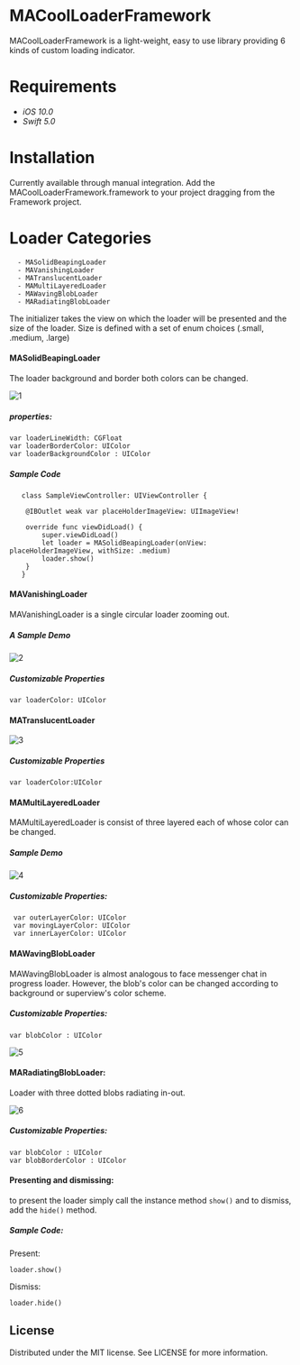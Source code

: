 # MACoolLoaderFramework

MACoolLoaderFramework is a light-weight, easy to use library providing 6 kinds of custom loading indicator. 

# Requirements
 - *iOS 10.0*
 - *Swift 5.0*

# Installation
Currently available through manual integration. Add the MACoolLoaderFramework.framework to your project dragging from the Framework project.

# Loader Categories
```
  - MASolidBeapingLoader
  - MAVanishingLoader
  - MATranslucentLoader
  - MAMultiLayeredLoader
  - MAWavingBlobLoader
  - MARadiatingBlobLoader
```

The initializer takes the view on which the loader will be presented and the size of the loader. Size is defined with a set of enum choices (.small, .medium, .large)

#### MASolidBeapingLoader

The loader background and border both colors can be changed.

![1](https://user-images.githubusercontent.com/8694816/93937066-1938da00-fd62-11ea-925d-ac17b3aef41d.gif)


##### properties:
```
var loaderLineWidth: CGFloat
var loaderBorderColor: UIColor
var loaderBackgroundColor : UIColor
```

##### Sample Code
```
   class SampleViewController: UIViewController {

    @IBOutlet weak var placeHolderImageView: UIImageView!
    
    override func viewDidLoad() {
        super.viewDidLoad()
        let loader = MASolidBeapingLoader(onView: placeHolderImageView, withSize: .medium)
        loader.show()
    }
   }
   ```
   
#### MAVanishingLoader
MAVanishingLoader is a single circular loader zooming out.

##### A Sample Demo 
![2](https://user-images.githubusercontent.com/8694816/93937133-35d51200-fd62-11ea-8135-5fe5c6b152ab.gif)

##### Customizable Properties
```
var loaderColor: UIColor
```

#### MATranslucentLoader

![3](https://user-images.githubusercontent.com/8694816/93937460-ce6b9200-fd62-11ea-8f5c-3ce80ce55c32.gif)

##### Customizable Properties
```
var loaderColor:UIColor
```

#### MAMultiLayeredLoader
MAMultiLayeredLoader is consist of three layered each of whose color can be changed. 

##### Sample Demo 
![4](https://user-images.githubusercontent.com/8694816/93938003-94e75680-fd63-11ea-90a3-2a361d2963b3.gif)


##### Customizable Properties:

```
 var outerLayerColor: UIColor
 var movingLayerColor: UIColor
 var innerLayerColor: UIColor
 ```


#### MAWavingBlobLoader
MAWavingBlobLoader is almost analogous to face messenger chat in progress loader. However, the blob's color can be changed according to background or superview's color scheme.

##### Customizable Properties:

```
var blobColor : UIColor
 ```
 
![5](https://user-images.githubusercontent.com/8694816/93938305-07583680-fd64-11ea-8893-5961dec4054f.gif)


#### MARadiatingBlobLoader:

Loader with three dotted blobs radiating in-out.

![6](https://user-images.githubusercontent.com/8694816/93938921-fa881280-fd64-11ea-9e5c-598a88a3fde9.gif)

##### Customizable Properties:

```
var blobColor : UIColor
var blobBorderColor : UIColor
 ```

#### Presenting and dismissing:
to present the loader simply call the instance method ```show()``` and to dismiss, add the ```hide()``` method.

##### Sample Code:
Present:
```
loader.show()
```
Dismiss:
```
loader.hide()
```

## License
Distributed under the MIT license. See LICENSE for more information.
